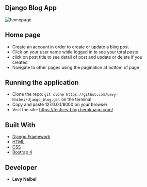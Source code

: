 ## Django Blog App

![homepage](https://user-images.githubusercontent.com/26874683/56417692-5d869780-629d-11e9-9be3-af56e21184d5.PNG)

## Home page
* Create an account in order to create or update a blog post
* Click on your user name while logged in to see your total posts
* click on post title to see detail of post and update or delete if you created
* Navigate to other pages using the pagination at bottom of page

## Running the application
* Clone the repo: `git clone https://github.com/Levy-Naibei/django_blog.git` on the terminal 
* Copy and paste 127.0.0.1/8000 on your browser
* Visit the site: https://techies-blog.herokuapp.com/
  
## Built With

* [Django Framework](https://docs.djangoproject.com/en/2.1/)
* [HTML](https://www.w3schools.com/html/html_intro.asp) 
* [CSS](https://www.w3schools.com/css/)
* [Bootrap 4](https://www.w3schools.com/bootstrap4/bootstrap_get_started.asp) 

## Developer

* **Levy Naibei**
